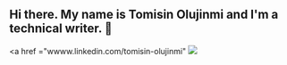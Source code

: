 ## Hi there. My name is Tomisin Olujinmi and I'm a technical writer. 👋

<a href ="wwww.linkedin.com/tomisin-olujinmi"
  <img src="https://img.shields.io/badge/LinkedIn-0077B5?style=for-the-badge&logo=linkedin&logoColor=white" />
</a>
<!--
**Hectoraisin/hectoraisin** is a ✨ _special_ ✨ repository because its `README.md` (this file) appears on your GitHub profile.

Here are some ideas to get you started:

- 🔭 I’m currently working on ...
- 🌱 I’m currently learning Python, embedded hardware, and technical communication
- 👯 I’m looking to collaborate on ...
- 🤔 I’m looking for help with ...
- 💬 Ask me about ...
- 📫 How to reach me: ...
- ⚡ Fun fact: ...
-->
